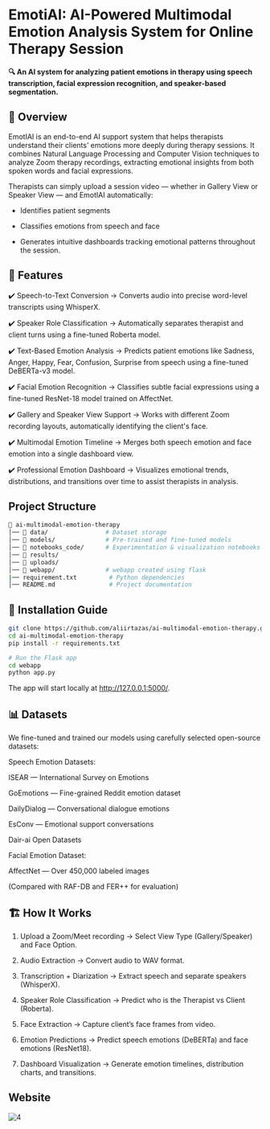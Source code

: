 # EmotiAI: AI-Powered Multimodal Emotion Analysis System for Online Therapy Session

**🔍 An AI system for analyzing patient emotions in therapy using speech transcription, facial expression recognition, and speaker-based segmentation.**

## 📌 Overview

EmotIAI is an end-to-end AI support system that helps therapists understand their clients’ emotions more deeply during therapy sessions.
It combines Natural Language Processing and Computer Vision techniques to analyze Zoom therapy recordings, extracting emotional insights from both spoken words and facial expressions.

Therapists can simply upload a session video — whether in Gallery View or Speaker View — and EmotIAI automatically:

- Identifies patient segments

- Classifies emotions from speech and face

- Generates intuitive dashboards tracking emotional patterns throughout the session.

## 🚀 Features
✔️ Speech-to-Text Conversion
→ Converts audio into precise word-level transcripts using WhisperX.

✔️ Speaker Role Classification
→ Automatically separates therapist and client turns using a fine-tuned Roberta model.

✔️ Text-Based Emotion Analysis
→ Predicts patient emotions like Sadness, Anger, Happy, Fear, Confusion, Surprise from speech using a fine-tuned DeBERTa-v3 model.

✔️ Facial Emotion Recognition
→ Classifies subtle facial expressions using a fine-tuned ResNet-18 model trained on AffectNet.

✔️ Gallery and Speaker View Support
→ Works with different Zoom recording layouts, automatically identifying the client's face.

✔️ Multimodal Emotion Timeline
→ Merges both speech emotion and face emotion into a single dashboard view.

✔️ Professional Emotion Dashboard
→ Visualizes emotional trends, distributions, and transitions over time to assist therapists in analysis.

## Project Structure

```bash
📁 ai-multimodal-emotion-therapy
│── 📂 data/                # Dataset storage  
│── 📂 models/              # Pre-trained and fine-tuned models  
│── 📂 notebooks_code/      # Experimentation & visualization notebooks  
│── 📂 results/
│── 📂 uploads/
│── 📂 webapp/              # webapp created using flask
|── requirement.txt         # Python dependencies
│── README.md               # Project documentation
```

## 🔧 Installation Guide
```bash
git clone https://github.com/aliirtazas/ai-multimodal-emotion-therapy.git
cd ai-multimodal-emotion-therapy
pip install -r requirements.txt

# Run the Flask app
cd webapp
python app.py
```
The app will start locally at http://127.0.0.1:5000/.

## 📊 Datasets
We fine-tuned and trained our models using carefully selected open-source datasets:

Speech Emotion Datasets:

ISEAR — International Survey on Emotions

GoEmotions — Fine-grained Reddit emotion dataset

DailyDialog — Conversational dialogue emotions

EsConv — Emotional support conversations

Dair-ai Open Datasets

Facial Emotion Dataset:

AffectNet — Over 450,000 labeled images

(Compared with RAF-DB and FER++ for evaluation)

## 🏗️ How It Works
1. Upload a Zoom/Meet recording → Select View Type (Gallery/Speaker) and Face Option.

2. Audio Extraction → Convert audio to WAV format.

3. Transcription + Diarization → Extract speech and separate speakers (WhisperX).

4. Speaker Role Classification → Predict who is the Therapist vs Client (Roberta).

5. Face Extraction → Capture client’s face frames from video.

6. Emotion Predictions → Predict speech emotions (DeBERTa) and face emotions (ResNet18).

7. Dashboard Visualization → Generate emotion timelines, distribution charts, and transitions.

## Website

![4](https://github.com/user-attachments/assets/bfacc1a2-9779-458d-a2dc-955f4db0ba33)
